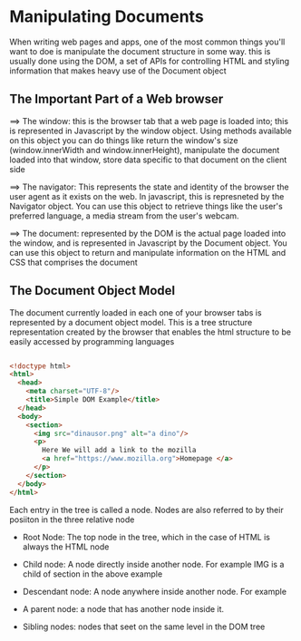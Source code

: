 # Manipulating Documents

When writing web pages and apps, one of the most common things
you'll want to doe is manipulate the document structure in some
way. this is usually done using the DOM, a set of APIs for controlling
HTML and styling information that makes heavy use of the Document object

## The Important Part of a Web browser

==> The window: this is the browser tab that a web page is loaded into;
this is represented in Javascript by the window object. Using methods available
on this object you can do things like return the window's size
(window.innerWidth and window.innerHeight), manipulate the document loaded into
that window, store data specific to that document on the client side

==> The navigator: This represents the state and identity of the browser
the user agent as it exists on the web. In javascript, this is represneted
by the Navigator object. You can use this object to retrieve things like
the user's preferred language, a media stream from the user's webcam.

==> The document: represented by the DOM is the actual page loaded into the
window, and is represented in Javascript by the Document object. You can
use this object to return and manipulate information on the HTML and CSS
that comprises the document

## The Document Object Model

The document currently loaded in each one of your browser tabs is represented
by a document object model. This is a tree structure representation created
by the browser that enables the html structure to be easily accessed by programming languages

```html

<!doctype html>
<html>
  <head>
    <meta charset="UTF-8"/>
    <title>Simple DOM Example</title>
  </head>
  <body>
    <section>
      <img src="dinausor.png" alt="a dino"/>
      <p>
        Here We will add a link to the mozilla  
        <a href="https://www.mozilla.org">Homepage </a>
      </p>
    </section>
  </body>
</html>
```

Each entry in the tree is called a node.
Nodes are also referred to by their posiiton in the three relative node

- Root Node: The top node in the tree, which in the case of HTML is always
the HTML node

- Child node: A node directly inside another node. For example IMG is a child
of section in the above example

- Descendant node: A node anywhere inside another node. For example

- A parent node: a node that has another node inside it.

- Sibling nodes: nodes that seet on the same level in the DOM tree
